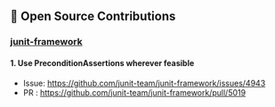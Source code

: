 <h2> 📖 Open Source Contributions </h2>

### [junit-framework](https://github.com/junit-team/junit-framework)<br/>

#### 1. Use PreconditionAssertions wherever feasible
   
- Issue: https://github.com/junit-team/junit-framework/issues/4943
- PR   : https://github.com/junit-team/junit-framework/pull/5019
<!--
**neronsoda/neronsoda** is a ✨ _special_ ✨ repository because its `README.md` (this file) appears on your GitHub profile.

Here are some ideas to get you started:

- 🔭 I’m currently working on ...
- 🌱 I’m currently learning ...
- 👯 I’m looking to collaborate on ...
- 🤔 I’m looking for help with ...
- 💬 Ask me about ...
- 📫 How to reach me: ...
- 😄 Pronouns: ...
- ⚡ Fun fact: ...
-->
